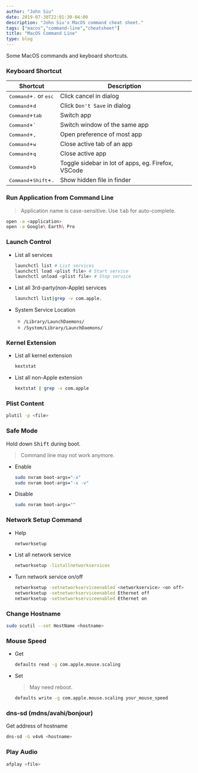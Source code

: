 ```yaml
---
author: "John Siu"
date: 2019-07-30T22:01:30-04:00
description: "John Siu's MacOS command cheat sheet."
tags: ["macos","command-line","cheatsheet"]
title: "MacOS Command Line"
type: blog
---
```

Some MacOS commands and keyboard shortcuts.
<!--more-->

### Keyboard Shortcut

Shortcut|Description
---|---
<kbd>Command</kbd>+<kbd>.</kbd> or <kbd>esc</kbd>|Click cancel in dialog
<kbd>Command</kbd>+<kbd>d</kbd>|Click `Don't Save` in dialog
<kbd>Command</kbd>+<kbd>tab</kbd>|Switch app
<kbd>Command</kbd>+<kbd>`</kbd>|Switch window of the same app
<kbd>Command</kbd>+<kbd>,</kbd>|Open preference of most app
<kbd>Command</kbd>+<kbd>w</kbd>|Close active tab of an app
<kbd>Command</kbd>+<kbd>q</kbd>|Close active app
<kbd>Command</kbd>+<kbd>b</kbd>|Toggle sidebar in lot of apps, eg. Firefox, VSCode
<kbd>Command</kbd>+<kbd>Shift</kbd>+<kbd>.</kbd>|Show hidden file in finder

### Run Application from Command Line

> Application name is case-sensitive. Use <kbd>tab</kbd> for auto-complete.

```sh
open -a <application>
open -a Google\ Earth\ Pro
```

### Launch Control

- List all services

  ```sh
  launchctl list # List services
  launchctl load <plist file> # Start service
  launchctl unload <plist file> # Stop service
  ```

- List all 3rd-party(non-Apple) services

  ```sh
  launchctl list|grep -v com.apple.
  ```

- System Service Location
  - `/Library/LaunchDaemons/`
  - `/System/Library/LaunchDaemons/`

### Kernel Extension

- List all kernel extension

  ```sh
  kextstat
  ```

- List all non-Apple extension

  ```sh
  kextstat | grep -v com.apple
  ```

### Plist Content

```sh
plutil -p <file>
```

### Safe Mode

Hold down <kbd>Shift</kbd> during boot.

> Command line may not work anymore.

- Enable

  ```sh
  sudo nvram boot-args="-x"
  sudo nvram boot-args="-x -v"
  ```

- Disable

  ```sh
  sudo nvram boot-args=""
  ```

### Network Setup Command

- Help

  ```sh
  networksetup
  ```

- List all network service

  ```sh
  networksetup -listallnetworkservices
  ```

- Turn network service on/off

  ```sh
  networksetup -setnetworkserviceenabled <networkservice> <on off>
  networksetup -setnetworkserviceenabled Ethernet off
  networksetup -setnetworkserviceenabled Ethernet on
  ```

### Change Hostname

```sh
sudo scutil --set HostName <hostname>
```

### Mouse Speed

- Get

  ```sh
  defaults read -g com.apple.mouse.scaling
  ```

- Set

  > May need reboot.

  ```sh
  defaults write -g com.apple.mouse.scaling your_mouse_speed
  ```

### dns-sd (mdns/avahi/bonjour)

Get address of hostname

```sh
dns-sd -G v4v6 <hostname>
```

### Play Audio

```sh
afplay <file>
```